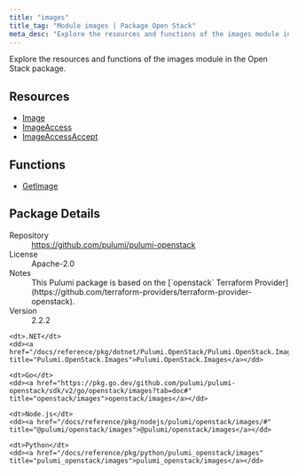 ```yaml
---
title: "images"
title_tag: "Module images | Package Open Stack"
meta_desc: "Explore the resources and functions of the images module in the Open Stack package."
---
```


<!-- WARNING: this file was generated by Pulumi Docs Generator. -->
<!-- Do not edit by hand unless you're certain you know what you are doing! -->

Explore the resources and functions of the images module in the Open Stack package.

<h2 id="resources">Resources</h2>
<ul class="api">
    <li><a href="image" title="Image"><span class="symbol resource"></span>Image</a></li>
    <li><a href="imageaccess" title="ImageAccess"><span class="symbol resource"></span>ImageAccess</a></li>
    <li><a href="imageaccessaccept" title="ImageAccessAccept"><span class="symbol resource"></span>ImageAccessAccept</a></li>
</ul>

<h2 id="functions">Functions</h2>
<ul class="api">
    <li><a href="getimage" title="GetImage"><span class="symbol function"></span>GetImage</a></li>
</ul>

<h2 id="package-details">Package Details</h2>
<dl class="package-details">
	<dt>Repository</dt>
	<dd><a href="https://github.com/pulumi/pulumi-openstack">https://github.com/pulumi/pulumi-openstack</a></dd>
	<dt>License</dt>
	<dd>Apache-2.0</dd>
	<dt>Notes</dt>
	<dd>This Pulumi package is based on the [`openstack` Terraform Provider](https://github.com/terraform-providers/terraform-provider-openstack).</dd>
	<dt>Version</dt>
	<dd>2.2.2</dd>
</dl>



<dl class="tabular">

    <dt>.NET</dt>
    <dd><a href="/docs/reference/pkg/dotnet/Pulumi.OpenStack/Pulumi.OpenStack.Images.html" title="Pulumi.OpenStack.Images">Pulumi.OpenStack.Images</a></dd>

    <dt>Go</dt>
    <dd><a href="https://pkg.go.dev/github.com/pulumi/pulumi-openstack/sdk/v2/go/openstack/images?tab=doc#" title="openstack/images">openstack/images</a></dd>

    <dt>Node.js</dt>
    <dd><a href="/docs/reference/pkg/nodejs/pulumi/openstack/images/#" title="@pulumi/openstack/images">@pulumi/openstack/images</a></dd>

    <dt>Python</dt>
    <dd><a href="/docs/reference/pkg/python/pulumi_openstack/images" title="pulumi_openstack/images">pulumi_openstack/images</a></dd>

</dl>


